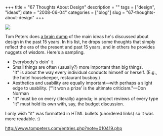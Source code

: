 +++
title = "67 Thoughts About Design"
description = ""
tags = ["design", "ideas"]
date = "2008-06-04"
categories = ["blog"]
slug = "67-thoughts-about-design"
+++



  <div class="notebook-screenshot"><a href="http://www.tompeters.com/entries.php?note=010419.php"><img src="//konigi.com/media/bluga/wt4846cf497072e.jpg"/></a></div><p>Tom Peters does <a href="http://www.tompeters.com/entries.php?note=010419.php">a brain dump</a> of the main ideas he's discussed about design in the past 15 years. In his list, he drops some thoughts that simply reflect the era of the present and past 15 years, and in others he provides nuggets of wisdom. Here's a sampling.</p>
<ul>
<li>Everybody's doin' it</li>
<li>Small things are often (usually?) more important than big things.<br />
"It" is about the way every individual conducts himself or herself. (E.g., the hotel housekeeper, restaurant busboy.)</li>
<li>Aesthetics and usability are equally important—with perhaps a slight edge to usability. ("'It won a prize' is the ultimate criticism."—Don Norman</li>
<li>"It" must be on every (literally) agenda; in project reviews of every type "it" must hold its own with, say, the budget discussion.</li>
</ul>
<p>I only wish "it" was formatted in HTML bullets (unordered links) so it was more readable. :)</p>
    
  <a href="http://www.tompeters.com/entries.php?note=010419.php">http://www.tompeters.com/entries.php?note=010419.php</a>
